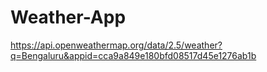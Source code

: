 # Weather-App


https://api.openweathermap.org/data/2.5/weather?q=Bengaluru&appid=cca9a849e180bfd08517d45e1276ab1b